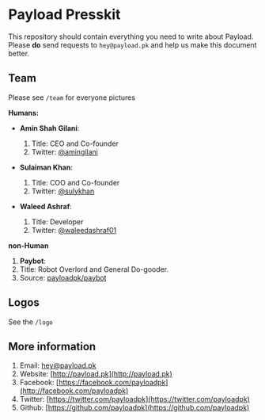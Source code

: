 # Payload Presskit
This repository should contain everything you need to write about Payload. Please **do** send requests to `hey@payload.pk` and help us make this document better.

## Team
Please see `/team` for everyone pictures

**Humans:**
- **Amin Shah Gilani**:
  1. Title: CEO and Co-founder
  2. Twitter: [@amingilani](https://twitter.com/amingilani)

- **Sulaiman Khan**:
  1. Title: COO and Co-founder
  2. Twitter: [@sulykhan](https://twitter.com/sulykhan)

- **Waleed Ashraf**:
  1. Title: Developer
  2. Twitter: [@waleedashraf01](https://twitter.com/waleedashraf01)

**non-Human**
1. **Paybot**:
  1. Title: Robot Overlord and General Do-gooder.
  2. Source: [payloadpk/paybot](https://github.com/payloadpk/paybot)

## Logos
See the `/logo`

## More information
1. Email: [hey@payload.pk](mailto:hey@payload.pk)
2. Website: [http://payload.pk](http://payload.pk)
3. Facebook: [https://facebook.com/payloadpk](http://facebook.com/payloadpk)
4. Twitter: [https://twitter.com/payloadpk](https://twitter.com/payloadpk)
5. Github: [https://github.com/payloadpk](https://github.com/payloadpk)
